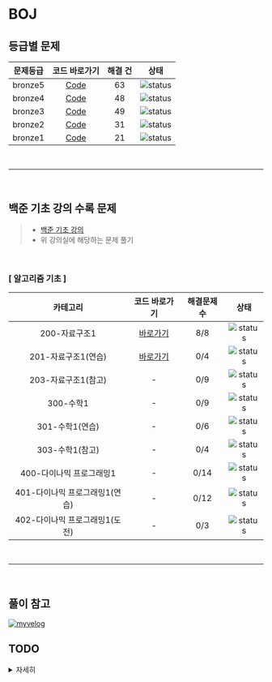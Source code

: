 # BOJ
## 등급별 문제


| 문제등급 | 코드 바로가기 | 해결 건 | 상태 |
| :-: | :-: | :-: | :-: |
| bronze5 | [Code](./boj/bronze5) | 63 | ![status][DONE] |
| bronze4 | [Code](./boj/bronze4) | 48 | ![status][DONE] |
| bronze3 | [Code](./boj/bronze3) | 49 | ![status][DONE] |
| bronze2 | [Code](./boj/bronze2) | 31 | ![status][DONE] |
| bronze1 | [Code](./boj/bronze1) | 21 | ![status][Doing] |

<br/>

---
<br/>

## 백준 기초 강의 수록 문제

> * [백준 기초 강의](https://code.plus/bundle/7)
> * 위 강의실에 해당하는 문제 풀기

<br/>

### [ 알고리즘 기초 ]

| 카테고리 | 코드 바로가기 | 해결문제수 | 상태 |
| :-: | :-: | :-: | :-: |
| 200-자료구조1 | [바로가기](./boj/basic/datastructure200) | 8/8 | ![status][DONE] |
| 201-자료구조1(연습) | [바로가기](./boj/basic/datastructure201) | 0/4 | ![status][PREPARING] |
| 203-자료구조1(참고) | - | 0/9 | ![status][PREPARING] |
| 300-수학1 | - | 0/9 | ![status][PREPARING] |
| 301-수학1(연습) | - | 0/6 | ![status][PREPARING] |
| 303-수학1(참고) | - | 0/4 | ![status][PREPARING] |
| 400-다이나믹 프로그래밍1 | - | 0/14 | ![status][PREPARING] |
| 401-다이나믹 프로그래밍1(연습) | - | 0/12 | ![status][PREPARING] |
| 402-다이나믹 프로그래밍1(도전) | - | 0/3 | ![status][PREPARING] |

<br/>

---
<br/>

## 풀이 참고

  
[![myvelog](https://img.shields.io/badge/내%20백준%20알고리즘%20정리%20-바로가기-18D6A5)](https://velog.io/@osk3856/series/BOJ)

## TODO

<details>
  <summary>자세히</summary>
  
   - [x] 08.08(일) 까지 브론즈 5 끝내기 - completed on 08.07
   - [x] 백준 기초강의에 수렴하는 부분 시작하기
  
</details>


[PREPARING]: https://img.shields.io/badge/-준비%20중-B31B1B
[DOING]: https://img.shields.io/badge/-진행%20중-31AE0F
[DONE]: https://img.shields.io/badge/-완%20료-006EBD
